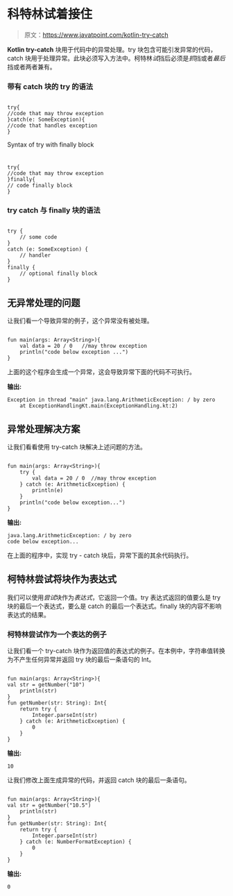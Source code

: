 # 科特林试着接住

> 原文：<https://www.javatpoint.com/kotlin-try-catch>

**Kotlin try-catch** 块用于代码中的异常处理。try 块包含可能引发异常的代码，catch 块用于处理异常。此块必须写入方法中。柯特林*试*挡后必须是*抓*挡或者*最后*挡或者两者兼有。

### 带有 catch 块的 try 的语法

```

try{  
//code that may throw exception  
}catch(e: SomeException){
//code that handles exception
}  

```

Syntax of try with finally block

### 

```

try{  
//code that may throw exception  
}finally{
// code finally block
}  

```

### try catch 与 finally 块的语法

```

try {
    // some code
}
catch (e: SomeException) {
    // handler
}
finally {
    // optional finally block
}

```

## 无异常处理的问题

让我们看一个导致异常的例子，这个异常没有被处理。

```

fun main(args: Array<String>){
    val data = 20 / 0   //may throw exception
    println("code below exception ...")
}

```

上面的这个程序会生成一个异常，这会导致异常下面的代码不可执行。

**输出:**

```
Exception in thread "main" java.lang.ArithmeticException: / by zero
	at ExceptionHandlingKt.main(ExceptionHandling.kt:2)

```

## 异常处理解决方案

让我们看看使用 try-catch 块解决上述问题的方法。

```

fun main(args: Array<String>){
    try {
        val data = 20 / 0  //may throw exception
    } catch (e: ArithmeticException) {
        println(e)
    }
    println("code below exception...")
}

```

**输出:**

```
java.lang.ArithmeticException: / by zero
code below exception...

```

在上面的程序中，实现 try - catch 块后，异常下面的其余代码执行。

## 柯特林尝试将块作为表达式

我们可以使用*尝试*块作为*表达式*，它返回一个值。try 表达式返回的值要么是 try 块的最后一个表达式，要么是 catch 的最后一个表达式。finally 块的内容不影响表达式的结果。

### 柯特林尝试作为一个表达的例子

让我们看一个 try-catch 块作为返回值的表达式的例子。在本例中，字符串值转换为不产生任何异常并返回 try 块的最后一条语句的 Int。

```

fun main(args: Array<String>){
val str = getNumber("10")
    println(str)
}
fun getNumber(str: String): Int{
    return try {
        Integer.parseInt(str)
    } catch (e: ArithmeticException) {
        0
    }
}

```

**输出:**

```
10

```

让我们修改上面生成异常的代码，并返回 catch 块的最后一条语句。

```

fun main(args: Array<String>){
val str = getNumber("10.5")
    println(str)
}
fun getNumber(str: String): Int{
    return try {
        Integer.parseInt(str)
    } catch (e: NumberFormatException) {
        0
    }
}

```

**输出:**

```
0

```